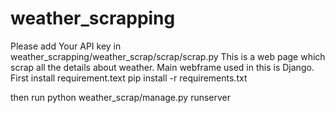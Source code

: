 # weather_scrapping
Please add Your API key in weather_scrapping/weather_scrap/scrap/scrap.py
This is a web page which scrap all the details about weather. Main webframe used in this is Django.
First install requirement.text 
  pip install -r requirements.txt

then run 
  python weather_scrap/manage.py runserver
